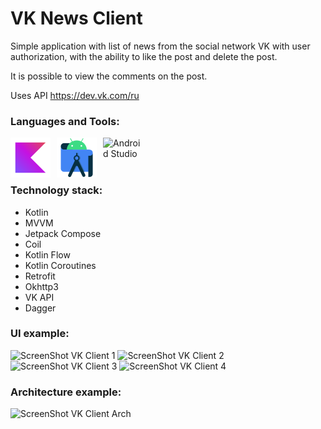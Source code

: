 # VK News Client 
Simple application with list of news from the social network VK with user authorization, with the ability to like the post and delete the post.

It is possible to view the comments on the post.

Uses API https://dev.vk.com/ru

### Languages and Tools:
<img align="left" alt="Kotlin" width="64px" hight="64px" src="https://github.com/devicons/devicon/blob/master/icons/kotlin/kotlin-original.svg" style="padding-right:10px;" />
<img align="left" alt="Android Studio" width="64px" hight="64px" src="https://github.com/devicons/devicon/blob/master/icons/androidstudio/androidstudio-original.svg" style="padding-right:10px;" />
<img align="left" alt="Android Studio" width="64px" hight="64px" src="https://github.com/Foxxx48/VKClientCompose/assets/85708455/a6d500e9-d03e-4b7f-87c4-435fc5001c84" style="padding-right:10px;" />


<br />
<br />
<br />

### Technology stack:
- Kotlin
- MVVM
- Jetpack Compose
- Coil
- Kotlin Flow
- Kotlin Coroutines
- Retrofit
- Okhttp3
- VK API
- Dagger

### UI example:
<p>
  <img alt="ScreenShot VK Client 1" width="200px" hight="400px"  src="https://github.com/Foxxx48/VKClientCompose/assets/85708455/8d03e146-c01e-4712-bc04-9c2e6fbab4b7"/>
  <img alt="ScreenShot VK Client 2" width="200px" hight="400px"  src="https://github.com/Foxxx48/VKClientCompose/assets/85708455/595a096f-b9ba-4676-a790-e0a6f019a583"/>
   <img alt="ScreenShot VK Client 3" width="200px" hight="400px"  src="https://github.com/Foxxx48/VKClientCompose/assets/85708455/d9081fd8-57a2-4768-87ea-68c72a7647b4"/>
   <img alt="ScreenShot VK Client 4" width="200px" hight="400px"  src="https://github.com/Foxxx48/VKClientCompose/assets/85708455/1041cf51-89e2-42f4-893f-60c028256997"/>
</p>

### Architecture example:
<p>
  <img alt="ScreenShot  VK Client Arch" width="200px" hight="400px"  src="https://github.com/Foxxx48/VKClientCompose/assets/85708455/134355fd-fd0e-42ec-8a7c-4471330f243a"/>
</p>



